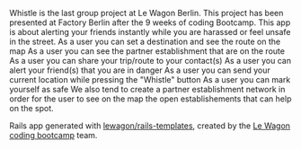 Whistle is the last group project at Le Wagon Berlin. This project has been presented at Factory Berlin after the 9 weeks of coding Bootcamp.
This app is about alerting your friends instantly while you are harassed or feel unsafe in the street.
As a user you can set a destination and see the route on the map
As a user you can see the partner establishment that are on the route
As a user you can share your trip/route to your contact(s)
As a user you can alert your friend(s) that you are in danger
As a user you can send your current location while pressing the "Whistle" button
As a user you can mark yourself as safe
We also tend to create a partner establishment network in order for the user to see on the map the open establishements that can help on the spot.

Rails app generated with [lewagon/rails-templates](https://github.com/lewagon/rails-templates), created by the [Le Wagon coding bootcamp](https://www.lewagon.com) team.
